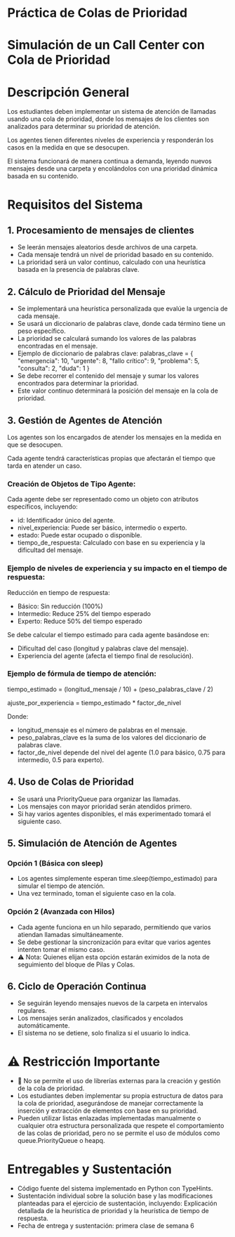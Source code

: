 # Práctica de Colas de Prioridad
# Simulación de un Call Center con Cola de Prioridad
# Descripción General

Los estudiantes deben implementar un sistema de atención de llamadas usando una cola de prioridad, donde los mensajes de los clientes son analizados para determinar su prioridad de atención.


Los agentes tienen diferentes niveles de experiencia y responderán los casos en la medida en que se desocupen.


El sistema funcionará de manera continua a demanda, leyendo nuevos mensajes desde una carpeta y encolándolos con una prioridad dinámica basada en su contenido.

# Requisitos del Sistema

## 1. Procesamiento de mensajes de clientes
- Se leerán mensajes aleatorios desde archivos de una carpeta.
- Cada mensaje tendrá un nivel de prioridad basado en su contenido.
- La prioridad será un valor continuo, calculado con una heurística basada en la presencia de palabras clave.

## 2. Cálculo de Prioridad del Mensaje
- Se implementará una heurística personalizada que evalúe la urgencia de cada mensaje.
- Se usará un diccionario de palabras clave, donde cada término tiene un peso específico.
- La prioridad se calculará sumando los valores de las palabras encontradas en el mensaje.
- Ejemplo de diccionario de palabras clave: 
palabras_clave = {
    "emergencia": 10, "urgente": 8, "fallo crítico": 9,
    "problema": 5, "consulta": 2, "duda": 1
}
- Se debe recorrer el contenido del mensaje y sumar los valores encontrados para determinar la prioridad.
- Este valor continuo determinará la posición del mensaje en la cola de prioridad.

## 3. Gestión de Agentes de Atención

Los agentes son los encargados de atender los mensajes en la medida en que se desocupen.

Cada agente tendrá características propias que afectarán el tiempo que tarda en atender un caso.

### Creación de Objetos de Tipo Agente:

Cada agente debe ser representado como un objeto con atributos específicos, incluyendo:

- id: Identificador único del agente.
- nivel_experiencia: Puede ser básico, intermedio o experto.
- estado: Puede estar ocupado o disponible.
- tiempo_de_respuesta: Calculado con base en su experiencia y la dificultad del mensaje.

### Ejemplo de niveles de experiencia y su impacto en el tiempo de respuesta:
Reducción en tiempo de respuesta:
- Básico: Sin reducción (100%)
- Intermedio: Reduce 25% del tiempo esperado
- Experto: Reduce 50% del tiempo esperado
  
Se debe calcular el tiempo estimado para cada agente basándose en:
- Dificultad del caso (longitud y palabras clave del mensaje).
- Experiencia del agente (afecta el tiempo final de resolución).

### Ejemplo de fórmula de tiempo de atención:
tiempo_estimado = (longitud_mensaje / 10) + (peso_palabras_clave / 2)

ajuste_por_experiencia = tiempo_estimado * factor_de_nivel

Donde:
- longitud_mensaje es el número de palabras en el mensaje.
- peso_palabras_clave es la suma de los valores del diccionario de palabras clave.
- factor_de_nivel depende del nivel del agente (1.0 para básico, 0.75 para intermedio, 0.5 para experto).

## 4. Uso de Colas de Prioridad
- Se usará una PriorityQueue para organizar las llamadas.
- Los mensajes con mayor prioridad serán atendidos primero.
- Si hay varios agentes disponibles, el más experimentado tomará el siguiente caso.

## 5. Simulación de Atención de Agentes
### Opción 1 (Básica con sleep)
- Los agentes simplemente esperan time.sleep(tiempo_estimado) para simular el tiempo de atención.
- Una vez terminado, toman el siguiente caso en la cola.
### Opción 2 (Avanzada con Hilos)
- Cada agente funciona en un hilo separado, permitiendo que varios atiendan llamadas simultáneamente.
- Se debe gestionar la sincronización para evitar que varios agentes intenten tomar el mismo caso.
- ⚠️ Nota: Quienes elijan esta opción estarán eximidos de la nota de seguimiento del bloque de Pilas y Colas.

## 6. Ciclo de Operación Continua
- Se seguirán leyendo mensajes nuevos de la carpeta en intervalos regulares.
- Los mensajes serán analizados, clasificados y encolados automáticamente.
- El sistema no se detiene, solo finaliza si el usuario lo indica.

# ⚠️ Restricción Importante
- 🚫 No se permite el uso de librerías externas para la creación y gestión de la cola de prioridad.
- Los estudiantes deben implementar su propia estructura de datos para la cola de prioridad, asegurándose de manejar correctamente la inserción y extracción de elementos con base en su prioridad.
- Pueden utilizar listas enlazadas implementadas manualmente o cualquier otra estructura personalizada que respete el comportamiento de las colas de prioridad, pero no se permite el uso de módulos como queue.PriorityQueue o heapq.

# Entregables y  Sustentación
- Código fuente del sistema implementado en Python con TypeHints.
- Sustentación individual sobre la solución base y las modificaciones planteadas para el ejercicio de sustentación, incluyendo: Explicación detallada de la heurística de prioridad y la heurística de tiempo de respuesta.
- Fecha de entrega y sustentación: primera clase de semana 6










